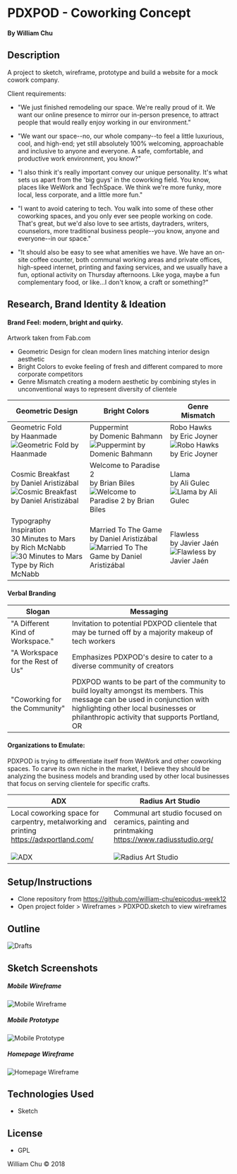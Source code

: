 # PDXPOD - Coworking Concept

#### By William Chu

## Description

A project to sketch, wireframe, prototype and build a website for a mock cowork company.

Client requirements:

* "We just finished remodeling our space. We're really proud of it. We want our online presence to mirror our in-person presence, to attract people that would really enjoy working in our environment."

* "We want our space--no, our whole company--to feel a little luxurious, cool, and high-end; yet still absolutely 100% welcoming, approachable and inclusive to anyone and everyone. A safe, comfortable, and productive work environment, you know?"

* "I also think it's really important convey our unique personality. It's what sets us apart from the 'big guys' in the coworking field. You know, places like WeWork and TechSpace. We think we're more funky, more local, less corporate, and a little more fun."

* "I want to avoid catering to tech. You walk into some of these other coworking spaces, and you only ever see people working on code. That's great, but we'd also love to see artists, daytraders, writers, counselors, more traditional business people--you know, anyone and everyone--in our space."

* "It should also be easy to see what amenities we have. We have an on-site coffee counter, both communal working areas and private offices, high-speed internet, printing and faxing services, and we usually have a fun, optional activity on Thursday afternoons. Like yoga, maybe a fun complementary food, or like...I don't know, a craft or something?"

## Research, Brand Identity & Ideation

#### Brand Feel: modern, bright and quirky.
Artwork taken from Fab.com
  * Geometric Design for clean modern lines matching interior design aesthetic
  * Bright Colors to evoke feeling of fresh and different compared to more corporate competitors
  * Genre Mismatch creating a modern aesthetic by combining styles in unconventional ways to represent diversity of clientele

| Geometric Design | Bright Colors | Genre Mismatch |
| ---------------- | ------------- | -------------- |
| Geometric Fold<br>by Haanmade![Geometric Fold by Haanmade](https://github.com/william-chu/epicodus-week12/blob/master/Inspiration/GeometricFold.png?raw=true) | Puppermint<br>by Domenic Bahmann ![Puppermint by Domenic Bahmann](https://github.com/william-chu/epicodus-week12/blob/master/Inspiration/Puppermint.png?raw=true) | Robo Hawks<br>by Eric Joyner ![Robo Hawks by Eric Joyner](https://github.com/william-chu/epicodus-week12/blob/master/Inspiration/RoboHawks.png?raw=true)|
| Cosmic Breakfast<br>by Daniel Aristizábal ![Cosmic Breakfast by Daniel Aristizábal](https://github.com/william-chu/epicodus-week12/blob/master/Inspiration/CosmicBreakfast.png?raw=true) | Welcome to Paradise 2<br>by Brian Biles ![Welcome to Paradise 2 by Brian Biles](https://github.com/william-chu/epicodus-week12/blob/master/Inspiration/WelcometoParadise2.png?raw=true) | Llama<br>by Ali Gulec ![Llama by Ali Gulec](https://github.com/william-chu/epicodus-week12/blob/master/Inspiration/Llama.png?raw=true) |
| Typography Inspiration<br>30 Minutes to Mars<br>by Rich McNabb ![30 Minutes to Mars Type by Rich McNabb](https://github.com/william-chu/epicodus-week12/blob/master/Inspiration/Typography.png?raw=true) | Married To The Game<br>by Daniel Aristizábal ![Married To The Game by Daniel Aristizábal](https://github.com/william-chu/epicodus-week12/blob/master/Inspiration/MarriedToTheGame.png?raw=true)| Flawless<br>by Javier Jaén ![Flawless by Javier Jaén](https://github.com/william-chu/epicodus-week12/blob/master/Inspiration/Flawless.png?raw=true)

#### Verbal Branding

| Slogan | Messaging |
| ------ | ------- |
| "A Different Kind of Workspace." | Invitation to potential PDXPOD clientele that may be turned off by a majority makeup of tech workers |
| "A Workspace for the Rest of Us" | Emphasizes PDXPOD's desire to cater to a diverse community of creators |
| "Coworking for the Community" | PDXPOD wants to be part of the community to build loyalty amongst its members. This message can be used in conjunction with highlighting other local businesses or philanthropic activity that supports Portland, OR |

#### Organizations to Emulate:

PDXPOD is trying to differentiate itself from WeWork and other coworking spaces. To carve its own niche in the market, I believe they should be analyzing the business models and branding used by other local businesses that focus on serving clientele for specific crafts.

| ADX | Radius Art Studio |
| --- | ----------------- |
| Local coworking space for carpentry, metalworking and printing<br>https://adxportland.com/<br><br> ![ADX](https://github.com/william-chu/epicodus-week12/blob/master/Inspiration/ADXPortland.png?raw=true) | Communal art studio focused on ceramics, painting and printmaking<br>https://www.radiusstudio.org/<br><br> ![Radius Art Studio](https://github.com/william-chu/epicodus-week12/blob/master/Inspiration/RadiusArtStudio.png?raw=true) |

## Setup/Instructions

* Clone repository from https://github.com/william-chu/epicodus-week12
* Open project folder > Wireframes > PDXPOD.sketch to view wireframes

## Outline
![Drafts](https://github.com/william-chu/epicodus-week12/blob/master/Wireframes/Draft.jpg?raw=true)

## Sketch Screenshots

##### Mobile Wireframe
![Mobile Wireframe](https://github.com/william-chu/epicodus-week12/blob/master/Wireframes/MobileWireframesNew.png?raw=true)<br>
##### Mobile Prototype
![Mobile Prototype](https://github.com/william-chu/epicodus-week12/blob/master/Wireframes/Prototype.png?raw=true)<br>
##### Homepage Wireframe
![Homepage Wireframe](https://github.com/william-chu/epicodus-week12/blob/master/Wireframes/WireframeScreenshotsNew.png?raw=true)




## Technologies Used

* Sketch

## License

* GPL

William Chu © 2018
